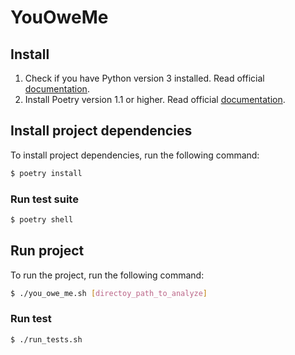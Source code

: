 # YouOweMe

## Install

1. Check if you have Python version 3 installed. Read official [documentation](https://www.python.org/downloads/).
2. Install Poetry version 1.1 or higher. Read official [documentation](https://python-poetry.org/docs/).

## Install project dependencies

To install project dependencies, run the following command:

```bash
$ poetry install
```

### Run test suite
```bash
$ poetry shell
```

## Run project

To run the project, run the following command:

```bash
$ ./you_owe_me.sh [directoy_path_to_analyze]
```

### Run test
```bash
$ ./run_tests.sh
```

